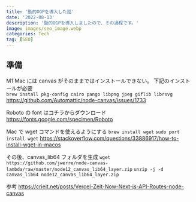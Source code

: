 ```yaml
---
title: '動的OGPを導入した話'
date: '2022-08-13'
description: '動的OGPを導入しましたので、その過程です。'
image: images/seo_image.webp
categories: Tech
tag: [SEO]
---
```


## 準備

M1 Mac には canvas がそのままではインストールできない。
下記のインストールが必要  
`brew install pkg-config cairo pango libpng jpeg giflib librsvg`  
https://github.com/Automattic/node-canvas/issues/1733

Roboto の font はコチラからダウンロード
https://fonts.google.com/specimen/Roboto

Mac で wget コマンドを使えるようにする
`brew install wget`
`sudo port install wget`
https://stackoverflow.com/questions/33886917/how-to-install-wget-in-macos

その後、canvas_lib64 フォルダを生成
`wget https://github.com/jwerre/node-canvas-lambda/raw/master/node12_canvas_lib64_layer.zip`
`unzip -j -d canvas_lib64 node12_canvas_lib64_layer.zip`

参考
https://crieit.net/posts/Vercel-Zeit-Now-Next-js-API-Routes-node-canvas
